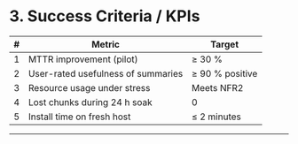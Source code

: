 # 3. Success Criteria / KPIs
| # | Metric | Target |
|---|--------|--------|
| 1 | MTTR improvement (pilot) | ≥ 30 % |
| 2 | User-rated usefulness of summaries | ≥ 90 % positive |
| 3 | Resource usage under stress | Meets NFR2 |
| 4 | Lost chunks during 24 h soak | 0 |
| 5 | Install time on fresh host | ≤ 2 minutes |

---
